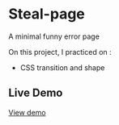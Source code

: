 # Steal-page
A minimal funny error page


On this project, I practiced on :

* CSS transition and shape


## Live Demo

[View demo](https://patriciamasioni.github.io/Barbershop/)


